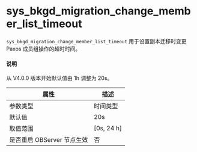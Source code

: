 # sys_bkgd_migration_change_member_list_timeout

`sys_bkgd_migration_change_member_list_timeout` 用于设置副本迁移时变更 Paxos 成员组操作的超时时间。

<main id="notice" type='explain'>
  <h4>说明</h4>
  <p>从 V4.0.0 版本开始默认值由 1h 调整为 20s。</p>
</main>


|      **属性**      |    **描述**    |
|------------------|--------------|
| 参数类型             | 时间类型         |
| 默认值              | 20s           |
| 取值范围             | \[0s, 24 h\] |
| 是否重启 OBServer 节点生效 | 否            |

